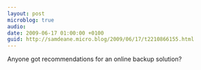 ```yaml
---
layout: post
microblog: true
audio: 
date: 2009-06-17 01:00:00 +0100
guid: http://samdeane.micro.blog/2009/06/17/t2210866155.html
---
```

Anyone got recommendations for an online backup solution?
